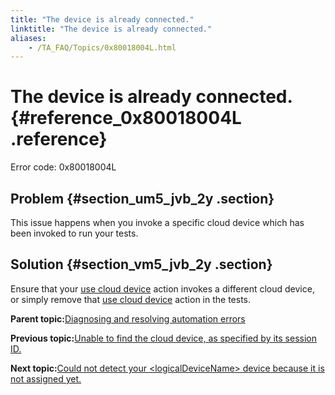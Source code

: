 ```yaml
--- 
title: "The device is already connected."
linktitle: "The device is already connected."
aliases: 
    - /TA_FAQ/Topics/0x80018004L.html
---
```

# The device is already connected. {#reference_0x80018004L .reference}

Error code: 0x80018004L

## Problem {#section_um5_jvb_2y .section}

This issue happens when you invoke a specific cloud device which has been invoked to run your tests.

## Solution {#section_vm5_jvb_2y .section}

Ensure that your [use cloud device](../../TA_Automation/Topics/bia_use_cloud_device.html) action invokes a different cloud device, or simply remove that [use cloud device](../../TA_Automation/Topics/bia_use_cloud_device.html) action in the tests.

**Parent topic:**[Diagnosing and resolving automation errors](../../TA_FAQ/Topics/faq.automation_error.html)

**Previous topic:**[Unable to find the cloud device, as specified by its session ID.](../../TA_FAQ/Topics/0x80018006L.html)

**Next topic:**[Could not detect your <logicalDeviceName\> device because it is not assigned yet.](../../TA_FAQ/Topics/0x80018003L.html)

